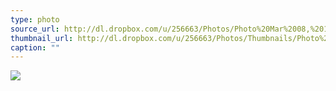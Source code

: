 ```yaml
---
type: photo
source_url: http://dl.dropbox.com/u/256663/Photos/Photo%20Mar%2008,%2017%2052%2019.jpg
thumbnail_url: http://dl.dropbox.com/u/256663/Photos/Thumbnails/Photo%20Mar%2008,%2017%2052%2019.jpg
caption: ""
---
```

![](http://dl.dropbox.com/u/256663/Photos/Photo%20Mar%2008,%2017%2052%2019.jpg)